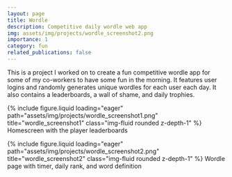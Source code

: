 ```yaml
---
layout: page
title: Wordle
description: Competitive daily wordle web app
img: assets/img/projects/wordle_screenshot2.png
importance: 1
category: fun
related_publications: false
---
```


This is a project I worked on to create a fun competitive wordle app for some of 
my co-workers to have some fun in the morning. It features user logins and randomly 
generates unique wordles for each user each day. It also contains a leaderboards, a
wall of shame, and daily trophies.

{% include figure.liquid loading="eager" path="assets/img/projects/wordle_screenshot1.png" title="wordle_screenshot1" class="img-fluid rounded z-depth-1" %}
Homescreen with the player leaderboards

{% include figure.liquid loading="eager" path="assets/img/projects/wordle_screenshot2.png" title="wordle_screenshot2" class="img-fluid rounded z-depth-1" %}
Wordle page with timer, daily rank, and word definition
